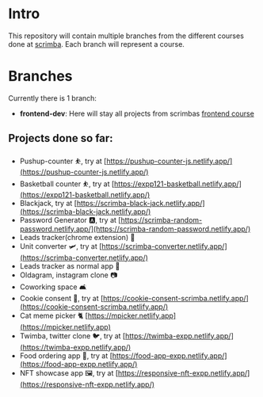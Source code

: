 # Intro
This repository will contain multiple branches from the different courses done at [scrimba](https://v2.scrimba.com).
Each branch will represent a course.

# Branches
Currently there is 1 branch:

* **frontend-dev**: Here will stay all projects from scrimbas [frontend course](https://v2.scrimba.com/the-frontend-developer-career-path-c0j)

## Projects done so far:

* Pushup-counter ⛹️, try at [https://pushup-counter-js.netlify.app/](https://pushup-counter-js.netlify.app/)
* Basketball counter ⛹️, try at [https://expp121-basketball.netlify.app/](https://expp121-basketball.netlify.app/)
* Blackjack, try at [https://scrimba-black-jack.netlify.app/](https://scrimba-black-jack.netlify.app/)
* Password Generator 🅰️, try at [https://scrimba-random-password.netlify.app/](https://scrimba-random-password.netlify.app/)
* Leads tracker(chrome extension) 💸
* Unit converter 🛩️, try at [https://scrimba-converter.netlify.app/](https://scrimba-converter.netlify.app/)
* Leads tracker as normal app 💸
* Oldagram, instagram clone 📷
* Coworking space 🛋️
* Cookie consent 🍪, try at [https://cookie-consent-scrimba.netlify.app/](https://cookie-consent-scrimba.netlify.app/)
* Cat meme picker 🐈 [https://mpicker.netlify.app](https://mpicker.netlify.app)
* Twimba, twitter clone 🐦, try at [https://twimba-expp.netlify.app/](https://twimba-expp.netlify.app/)
* Food ordering app 🥪, try at [https://food-app-expp.netlify.app/](https://food-app-expp.netlify.app/)
* NFT showcase app 🖼️, try at [https://responsive-nft-expp.netlify.app/](https://responsive-nft-expp.netlify.app/)

